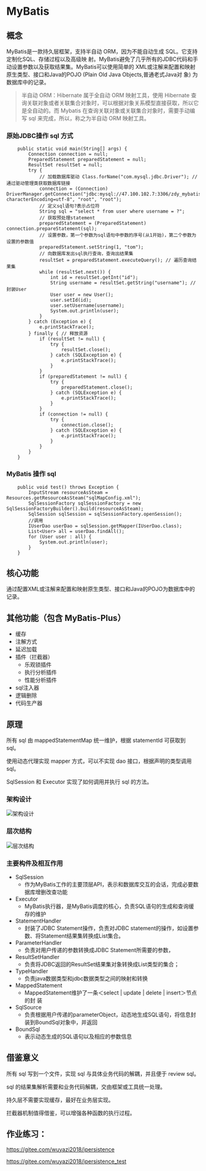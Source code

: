 
# MyBatis

## 概念

MyBatis是一款持久层框架，支持半自动 ORM，因为不能自动生成 SQL。它支持定制化SQL、存储过程以及高级映 射。MyBatis避免了几乎所有的JDBC代码和手动设置参数以及获取结果集。MyBatis可以使用简单的 XML或注解来配置和映射原生类型、接口和Java的POJO (Plain Old Java Objects,普通老式Java对 象) 为数据库中的记录。

> 半自动 ORM：Hibernate 属于全自动 ORM 映射工具，使用 Hibernate 查询关联对象或者关联集合对象时，可以根据对象关系模型直接获取，所以它是全自动的。而 Mybatis 在查询关联对象或关联集合对象时，需要手动编写 sql 来完成，所以，称之为半自动 ORM 映射工具。

### 原始JDBC操作 sql 方式

```
    public static void main(String[] args) {
        Connection connection = null;
        PreparedStatement preparedStatement = null;
        ResultSet resultSet = null;
        try {
            // 加载数据库驱动 Class.forName("com.mysql.jdbc.Driver"); // 通过驱动管理类获取数据库链接
            connection = (Connection) DriverManager.getConnection("jdbc:mysql://47.100.102.7:3306/zdy_mybatis?characterEncoding=utf-8", "root", "root");
            // 定义sql语句?表示占位符
            String sql = "select * from user where username = ?";
            // 获取预处理statement
            preparedStatement = (PreparedStatement) connection.prepareStatement(sql);
            // 设置参数，第一个参数为sql语句中参数的序号(从1开始)，第二个参数为设置的参数值
            preparedStatement.setString(1, "tom");
            // 向数据库发出sql执行查询，查询出结果集
            resultSet = preparedStatement.executeQuery(); // 遍历查询结果集
            while (resultSet.next()) {
                int id = resultSet.getInt("id");
                String username = resultSet.getString("username"); // 封装User
                User user = new User();
                user.setId(id);
                user.setUsername(username);
                System.out.println(user);
            }
        } catch (Exception e) {
            e.printStackTrace();
        } finally { // 释放资源
            if (resultSet != null) {
                try {
                    resultSet.close();
                } catch (SQLException e) {
                    e.printStackTrace();
                }
            }
            if (preparedStatement != null) {
                try {
                    preparedStatement.close();
                } catch (SQLException e) {
                    e.printStackTrace();
                }
            }
            if (connection != null) {
                try {
                    connection.close();
                } catch (SQLException e) {
                    e.printStackTrace();
                }
            }
        }
    }
```

### MyBatis 操作 sql

```
    public void test() throws Exception {
        InputStream resourceAsSteam = Resources.getResourceAsSteam("sqlMapConfig.xml");
        SqlSessionFactory sqlSessionFactory = new SqlSessionFactoryBuilder().build(resourceAsSteam);
        SqlSession sqlSession = sqlSessionFactory.openSession();
        //调用
        IUserDao userDao = sqlSession.getMapper(IUserDao.class);
        List<User> all = userDao.findAll();
        for (User user : all) {
            System.out.println(user);
        }
    }
```

## 核心功能

通过配置XML或注解来配置和映射原生类型、接口和Java的POJO为数据库中的记录。

## 其他功能（包含 MyBatis-Plus）

 - 缓存
 - 注解方式
 - 延迟加载
 - 插件（拦截器）
   - 乐观锁插件
   - 执行分析插件
   - 性能分析插件
 - sql注入器
 - 逻辑删除
 - 代码生产器

## 原理

所有 sql 由 mappedStatementMap 统一维护，根据 statementId 可获取到 sql。

使用动态代理实现 mapper 方式，可以不实现 dao 接口，根据声明的类型调用 sql。

SqlSession 和 Executor 实现了如何调用并执行 sql 的方法。

### 架构设计

![架构设计](image/010101.png)

### 层次结构

![层次结构](image/010102.png)

### 主要构件及相互作用

 - SqlSession 
   - 作为MyBatis⼯作的主要顶层API，表示和数据库交互的会话，完成必要数 据库增删改查功能 
 - Executor 
   - MyBatis执⾏器，是MyBatis调度的核⼼，负责SQL语句的⽣成和查询缓 存的维护 
 - StatementHandler 
   - 封装了JDBC Statement操作，负责对JDBC statement的操作，如设置参 数、将Statement结果集转换成List集合。 
 - ParameterHandler
   - 负责对⽤户传递的参数转换成JDBC Statement所需要的参数， 
 - ResultSetHandler 
   - 负责将JDBC返回的ResultSet结果集对象转换成List类型的集合； 
 - TypeHandler 
   - 负责java数据类型和jdbc数据类型之间的映射和转换 
 - MappedStatement 
   - MappedStatement维护了⼀条＜select | update | delete | insert＞节点 的封 装 
 - SqlSource 
   - 负责根据⽤户传递的parameterObject，动态地⽣成SQL语句，将信息封 装到BoundSql对象中，并返回 
 - BoundSql 
   - 表示动态⽣成的SQL语句以及相应的参数信息

## 借鉴意义

所有 sql 写到一个文件，实现 sql 与具体业务代码的解耦，并且便于 review sql。

sql 的结果集解析需要和业务代码解耦，交由框架或工具统一处理。

持久层不需要实现缓存，最好在业务层实现。

拦截器机制值得借鉴，可以增强各种函数的执行过程。

## 作业练习：

https://gitee.com/wuyazi2018/ipersistence

https://gitee.com/wuyazi2018/ipersistence_test
